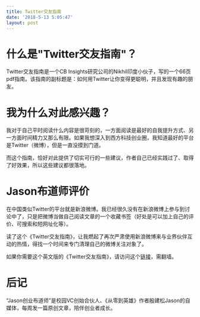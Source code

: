 ```yaml
---
title: Twitter交友指南
date: '2018-5-13 5:05:47'
layout: post
---
```


# 什么是"Twitter交友指南"？

Twitter交友指南是一个CB Insights研究公司的Nikhil印度小伙子，写的一个66页pdf指南。该指南的副标题是：如何用Twitter让你变得更聪明，并且发现有趣的朋友。

# 我为什么对此感兴趣？

我对于自己平时阅读什么内容是很苛刻的，一方面阅读是最好的自我提升方式、另一方面时间精力又那么有限。如果我想深入到西方科技创业圈，我知道最好的平台是Twitter（微博），但是一直没摸到门道。

而这个指南，恰好对此提供了切实可行的一些建议，作者自己已经实践过了、取得了好效果，所以这些建议都很落地。

# Jason布道师评价

在中国类似Twitter的平台就是新浪微博。我已经很久没有在新浪微博上参与到讨论中了，只是把微博当做自己阅读文章的一个收藏书签（好处是可以加上自己的评价、可搜索和短网址化等）。

读了这个《Twitter交友指南》，让我燃起了再次严肃使用新浪微博来与业界伙伴互动的热情，得找一个时间来专门清理自己的微博关注对象了。

如果你需要这个英文版的《Twitter交友指南》，请访问这个[链接](https://speakerdeck.com/nikhilkrishnan/why-twitter-is-dope-and-how-to-use-it)，需翻墙。

# 后记

“Jason创业布道师”是校园VC创始合伙人、《从零到英雄》作者殷建松Jason的自媒体，每周发一篇原创文章，陪伴创业者成长。
